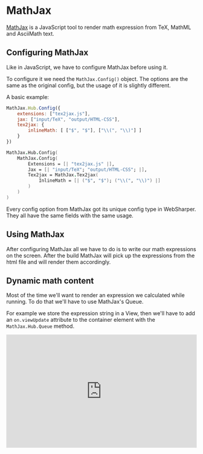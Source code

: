 # MathJax

[MathJax](mathjax.org) is a JavaScript tool to render math expression from TeX, MathML and AsciiMath text.

## Configuring MathJax

Like in JavaScript, we have to configure MathJax before using it.

To configure it we need the `MathJax.Config()` object. The options are the same as the original config, but the usage of it is slightly different. 

A basic example:

```js
MathJax.Hub.Config({
    extensions: ["tex2jax.js"],
    jax: ["input/TeX", "output/HTML-CSS"],
    tex2jax: {
        inlineMath: [ ["$", "$"], ["\\(", "\\)"] ]
    }
})
```

```fsharp
MathJax.Hub.Config(
    MathJax.Config(
        Extensions = [| "tex2jax.js" |],
        Jax = [| "input/TeX"; "output/HTML-CSS"; |],
        Tex2jax = MathJax.Tex2jax(
            InlineMath = [| ("$", "$"); ("\\(", "\\)") |]
        )
    )
)
```

Every config option from MathJax got its unique config type in WebSharper. They all have the same fields with the same usage.

## Using MathJax

After configuring MathJax all we have to do is to write our math expressions on the screen. After the build MathJax will pick up the expressions from the html file and will render them accordingly.

## Dynamic math content

Most of the time we'll want to render an expression we calculated while running. To do that we'll have to use MathJax's Queue.

For example we store the expression string in a View, then we'll have to add an `on.viewUpdate` attribute to the container element with the `MathJax.Hub.Queue` method.

<div style="width:100%;min-height:300px;position:relative"><iframe style="position:absolute;border:none;width:100%;height:100%" src="http://test2.try.websharper.com/embed/setr/0000DN"></iframe><div>